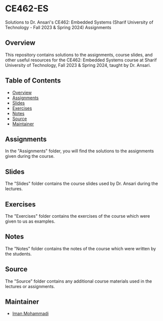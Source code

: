 # CE462-ES
Solutions to Dr. Ansari's CE462: Embedded Systems (Sharif University of Technology - Fall 2023 & Spring 2024) Assignments

## Overview

This repository contains solutions to the assignments, course slides, and other useful resources for the CE462: Embedded Systems course at Sharif University of Technology, Fall 2023 & Spring 2024, taught by Dr. Ansari.

## Table of Contents

- [Overview](#overview)
- [Assignments](#assignments)
- [Slides](#slides)
- [Exercises](#exercises)
- [Notes](#notes)
- [Source](#source)
- [Maintainer](#Maintainer)

## Assignments

In the "Assignments" folder, you will find the solutions to the assignments given during the course.

## Slides

The "Slides" folder contains the course slides used by Dr. Ansari during the lectures.

## Exercises

The "Exercises" folder contains the exercises of the course which were given to us as examples.

## Notes

The "Notes" folder contains the notes of the course which were written by the students.

## Source

The "Source" folder contains any additional course materials used in the lectures or assignments.

## Maintainer

- [Iman Mohammadi](https://github.com/Imanm02)